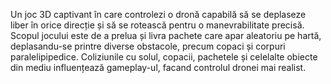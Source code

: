 Un joc 3D captivant în care controlezi o dronă capabilă să se deplaseze liber în orice direcție și să se rotească pentru o manevrabilitate precisă. 
Scopul jocului este de a prelua și livra pachete care apar aleatoriu pe hartă, deplasandu-se printre diverse obstacole, precum copaci și corpuri paralelipipedice. 
Coliziunile cu solul, copacii, pachetele și celelalte obiecte din mediu influențează gameplay-ul, facand controlul dronei mai realist.
